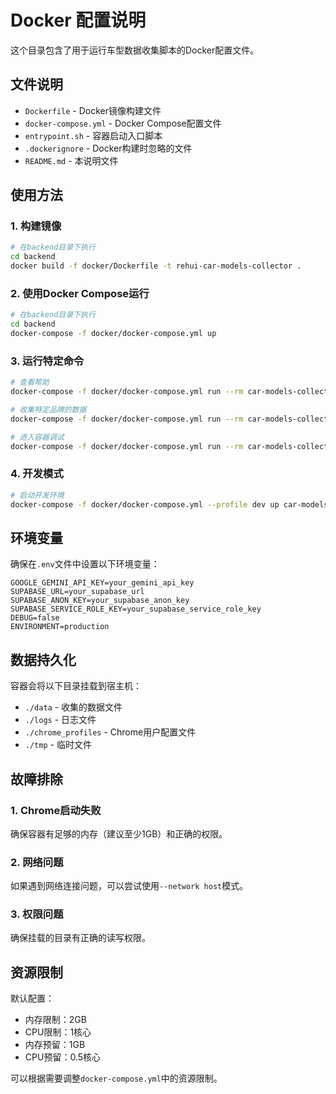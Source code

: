 # Docker 配置说明

这个目录包含了用于运行车型数据收集脚本的Docker配置文件。

## 文件说明

- `Dockerfile` - Docker镜像构建文件
- `docker-compose.yml` - Docker Compose配置文件
- `entrypoint.sh` - 容器启动入口脚本
- `.dockerignore` - Docker构建时忽略的文件
- `README.md` - 本说明文件

## 使用方法

### 1. 构建镜像

```bash
# 在backend目录下执行
cd backend
docker build -f docker/Dockerfile -t rehui-car-models-collector .
```

### 2. 使用Docker Compose运行

```bash
# 在backend目录下执行
cd backend
docker-compose -f docker/docker-compose.yml up
```

### 3. 运行特定命令

```bash
# 查看帮助
docker-compose -f docker/docker-compose.yml run --rm car-models-collector python scripts/collect_models.py --help

# 收集特定品牌的数据
docker-compose -f docker/docker-compose.yml run --rm car-models-collector python scripts/collect_models.py --brand toyota

# 进入容器调试
docker-compose -f docker/docker-compose.yml run --rm car-models-collector bash
```

### 4. 开发模式

```bash
# 启动开发环境
docker-compose -f docker/docker-compose.yml --profile dev up car-models-collector-dev
```

## 环境变量

确保在`.env`文件中设置以下环境变量：

```env
GOOGLE_GEMINI_API_KEY=your_gemini_api_key
SUPABASE_URL=your_supabase_url
SUPABASE_ANON_KEY=your_supabase_anon_key
SUPABASE_SERVICE_ROLE_KEY=your_supabase_service_role_key
DEBUG=false
ENVIRONMENT=production
```

## 数据持久化

容器会将以下目录挂载到宿主机：

- `./data` - 收集的数据文件
- `./logs` - 日志文件
- `./chrome_profiles` - Chrome用户配置文件
- `./tmp` - 临时文件

## 故障排除

### 1. Chrome启动失败
确保容器有足够的内存（建议至少1GB）和正确的权限。

### 2. 网络问题
如果遇到网络连接问题，可以尝试使用`--network host`模式。

### 3. 权限问题
确保挂载的目录有正确的读写权限。

## 资源限制

默认配置：
- 内存限制：2GB
- CPU限制：1核心
- 内存预留：1GB
- CPU预留：0.5核心

可以根据需要调整`docker-compose.yml`中的资源限制。
